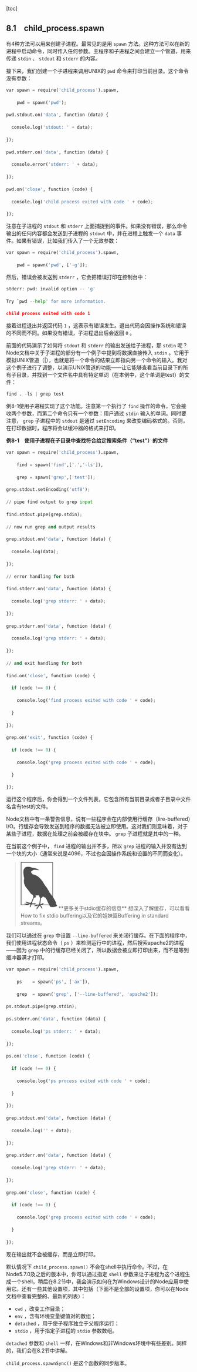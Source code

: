 [toc]

## 8.1　child_process.spawn

有4种方法可以用来创建子进程。最常见的是用 `spawn` 方法。这种方法可以在新的进程中启动命令，同时传入任何参数。主程序和子进程之间会建立一个管道，用来传递 `stdin` 、 `stdout` 和 `stderr` 的内容。

接下来，我们创建一个子进程来调用UNIX的 `pwd` 命令来打印当前目录。这个命令没有参数：

```python
var spawn = require('child_process').spawn,

    pwd = spawn('pwd');

pwd.stdout.on('data', function (data) {

  console.log('stdout: ' + data);

}); 

pwd.stderr.on('data', function (data) {

  console.error('stderr: ' + data);

}); 

pwd.on('close', function (code) {

  console.log('child process exited with code ' + code);

});
```

注意在子进程的 `stdout` 和 `stderr` 上面捕捉到的事件。如果没有错误，那么命令输出的任何内容都会发送到子进程的 `stdout` 中，并在进程上触发一个 `data` 事件。如果有错误，比如我们传入了一个无效参数：

```python
var spawn = require('child_process').spawn,

    pwd = spawn('pwd', ['-g']);
```

然后，错误会被发送到 `stderr` ，它会把错误打印在控制台中：

```python
stderr: pwd: invalid option -- 'g' 

Try `pwd --help' for more information.

child process exited with code 1
```

接着进程退出并返回代码 `1` ，这表示有错误发生。退出代码会因操作系统和错误的不同而不同。如果没有错误，子进程退出后会返回 `0` 。

前面的代码演示了如何将 `stdout` 和 `stderr` 的输出发送给子进程，那 `stdin` 呢？Node文档中关于子进程的部分有一个例子中提到将数据直接传入 `stdin` 。它用于模拟UNIX管道（|），也就是将一个命令的结果立即指向另一个命令的输入。我对这个例子进行了调整，以演示UNIX管道的功能——让它能够查看当前目录下的所有子目录，并找到一个文件名中具有特定单词（在本例中，这个单词是test）的文件：

```python
find . -ls | grep test
```

例8-1使用子进程实现了这个功能。注意第一个执行了 `find` 操作的命令，它会接收两个参数，而第二个命令只有一个参数：用户通过 `stdin` 输入的单词。同时要注意， `grep` 子进程中的 `stdout` 是通过 `setEncoding` 来改变编码格式的。否则，在打印数据时，程序将会以缓冲器的格式来打印。

**例8-1　使用子进程在子目录中查找符合给定搜索条件（“test”）的文件**

```python
var spawn = require('child_process').spawn,

    find = spawn('find',['.','-ls']),

    grep = spawn('grep',['test']);

grep.stdout.setEncoding('utf8');

// pipe find output to grep input

find.stdout.pipe(grep.stdin);

// now run grep and output results

grep.stdout.on('data', function (data) {

  console.log(data);

});

// error handling for both

find.stderr.on('data', function (data) {

  console.log('grep stderr: ' + data);

});

grep.stderr.on('data', function (data) {

  console.log('grep stderr: ' + data);

}); 

// and exit handling for both

find.on('close', function (code) {

  if (code !== 0) {

    console.log('find process exited with code ' + code);

  }

}); 

grep.on('exit', function (code) {

  if (code !== 0) {

    console.log('grep process exited with code ' + code);

  }

});
```

运行这个程序后，你会得到一个文件列表，它包含所有当前目录或者子目录中文件名含有test的文件。

Node文档中有一条警告信息，说有一些程序会在内部使用行缓存（lire-buffered）I/O。行缓存会导致发送到程序的数据无法被立即使用。这对我们则意味着，对于某些子进程，数据在处理之前会被缓存在块中。 `grep` 子进程就是其中的一种。

在当前这个例子中， `find` 进程的输出并不多，所以 `grep` 进程的输入并没有达到一个块的大小（通常来说是4096，不过也会因操作系统和设置的不同而变化）。

> <img class="my_markdown" src="./images/87.png" style="width:99px;  height: 131px; " width="10%"/>
> **更多关于stdio缓存的信息**
> 想深入了解缓存，可以看看How to fix stdio buffering以及它的姐妹篇Buffering in standard streams。

我们可以通过在 `grep` 中设置 `--line-buffered` 来关闭行缓存。在下面的程序中，我们使用进程状态命令（ `ps` ）来检测运行中的进程，然后搜索apache2的进程——因为 `grep` 中的行缓存已经关闭了，所以数据会被立即打印出来，而不是等到缓冲器满才打印。

```python
var spawn = require('child_process').spawn,

    ps    = spawn('ps', ['ax']),

    grep  = spawn('grep', ['--line-buffered', 'apache2']);

ps.stdout.pipe(grep.stdin);

ps.stderr.on('data', function (data) {

  console.log('ps stderr: ' + data);

}); 

ps.on('close', function (code) {

  if (code !== 0) {

    console.log('ps process exited with code ' + code);

  }

}); 

grep.stdout.on('data', function (data) {

  console.log('' + data);

}); 

grep.stderr.on('data', function (data) {

  console.log('grep stderr: ' + data);

}); 

grep.on('close', function (code) {

  if (code !== 0) {

    console.log('grep process exited with code ' + code);

  }

});
```

现在输出就不会被缓存，而是立即打印。

默认情况下 `child_process.spawn()` 不会在shell中执行命令。不过，在Node5.7.0及之后的版本中，你可以通过指定 `shell` 参数来让子进程为这个进程生成一个shell。稍后在8.2节中，我会演示如何在为Windows设计的Node应用中使用它。还有一些其他设置项，其中包括（下面不是全部的设置项，你可以在Node文档中查看完整的、最新的列表）：

+ `cwd` ，改变工作目录；
+ `env` ，含有环境变量键值对的数组；
+ `detached` ，用于使子程序独立于父程序运行；
+ `stdio` ，用于指定子进程的 `stdio` 参数数组。

`detached` 参数和 `shell` 一样，在Windows和非Windows环境中有些差别。同样的，我们会在8.2节中讲解。

`child_process.spawnSync()` 是这个函数的同步版本。

